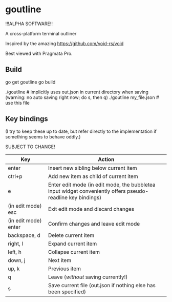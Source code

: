 # goutline

!!!ALPHA SOFTWARE!!

A cross-platform terminal outliner

Inspired by the amazing https://github.com/void-rs/void

Best viewed with Pragmata Pro.

## Build
go get goutline
go build

./goutline # implicitly uses out.json in current directory when saving (warning: no auto saving right now; do s, then q)
./goutline my_file.json # use this file

## Key bindings
(I try to keep these up to date, but refer directly to the implementation if something seems to behave oddly.)

SUBJECT TO CHANGE!

| Key                  | Action                                |
|----------------------|---------------------------------------|
| enter                | Insert new sibling below current item |
| ctrl+p               | Add new item as child of current item |
| e                    | Enter edit mode (in edit mode, the bubbletea input widget conveniently offers pseudo-readline key bindings) |
| (in edit mode) esc   | Exit edit mode and discard changes |
| (in edit mode) enter | Confirm changes and leave edit mode |
| backspace, d         | Delete current item |
| right, l             | Expand current item |
| left, h              | Collapse current item |
| down, j              | Next item |
| up, k                | Previous item |
| q                    | Leave (*without* saving currently!) |
| s                    | Save current file (out.json if nothing else has been specified) |

